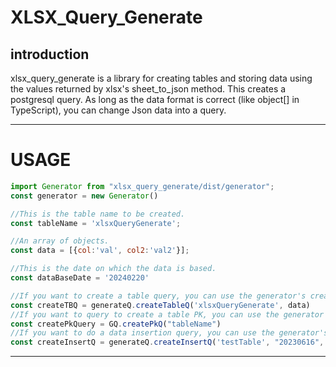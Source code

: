 # **XLSX_Query_Generate**

## introduction

xlsx_query_generate is a library for creating tables and storing data using the values returned by xlsx's sheet_to_json method.
This creates a postgresql query. As long as the data format is correct (like object[] in TypeScript), you can change Json data into a query.

---
# **USAGE**

```jsx
import Generator from "xlsx_query_generate/dist/generator";
const generator = new Generator()

//This is the table name to be created.
const tableName = 'xlsxQueryGenerate';

//An array of objects.
const data = [{col:'val', col2:'val2'}];

//This is the date on which the data is based.
const dataBaseDate = '20240220'

//If you want to create a table query, you can use the generator's createTableQ method.
const createTBQ = generateQ.createTableQ('xlsxQueryGenerate', data)
//If you want to query to create a table PK, you can use the generator's createPkQ method.
const createPkQuery = GQ.createPkQ("tableName")
//If you want to do a data insertion query, you can use the generator's createInsertQmethod.
const createInsertQ = generateQ.createInsertQ('testTable', "20230616", data)
```

---